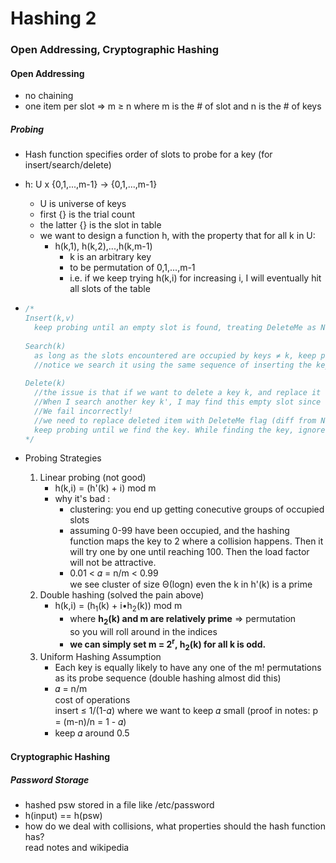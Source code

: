 # Hashing 2

### Open Addressing, Cryptographic Hashing

#### Open Addressing

- no chaining
- one item per slot => m ≥ n where m is the # of slot and n is the # of keys

##### Probing

- Hash function specifies order of slots to probe for a key (for insert/search/delete)

- h: U x {0,1,...,m-1} -> {0,1,...,m-1}

  - U is universe of keys
  - first {} is the trial count
  - the latter {} is the slot in table
  - we want to design a function h, with the property that for all k in U:
    - h(k,1), h(k,2),...,h(k,m-1)
      - k is an arbitrary key
      - to be permutation of 0,1,...,m-1
      - i.e. if we keep trying h(k,i) for increasing i, I will eventually hit all slots of the table

- ```c
  /*
  Insert(k,v)
    keep probing until an empty slot is found, treating DeleteMe as None
    
  Search(k)
    as long as the slots encountered are occupied by keys ≠ k, keep probing until you either encounter k or find an empty slot(which mean fail to find the key), and if we encounter DeleteMe, ignore it and continue
    //notice we search it using the same sequence of inserting the key, so if the key is in the table, we'll never encounter an empty slot
   
  Delete(k)
  	//the issue is that if we want to delete a key k, and replace it with None. 
  	//When I search another key k', I may find this empty slot since there was a collision in this slot while inserting k'
  	//We fail incorrectly!
  	//we need to replace deleted item with DeleteMe flag (diff from None)
  	keep probing until we find the key. While finding the key, ignore DeleteMe. If found the key, replace it with DeleteMe flag.
  */
  ```

- Probing Strategies

  1. Linear probing (not good)
     - h(k,i) = (h'(k) + i) mod m
     - why it's bad :
       - clustering: you end up getting conecutive groups of occupied slots
       - assuming 0-99 have been occupied, and the hashing function maps the key to 2 where a collision happens. Then it will try one by one until reaching 100. Then the load factor will not be attractive.
       - 0.01  < 𝛼 = n/m < 0.99  
         we see cluster of size Θ(logn) even the k in h'(k) is a prime
  2. Double  hashing (solved the pain above)
     - h(k,i) = (h<sub>1</sub>(k) + i•h<sub>2</sub>(k)) mod m
       - where **h<sub>2</sub>(k) and m are relatively prime** => permutation  
         so you will roll around in the indices
       - **we can simply set m = 2<sup>r</sup>, h<sub>2</sub>(k) for all k is odd.**
  3. Uniform Hashing Assumption
     - Each key is equally likely to have any one of the m! permutations as its probe sequence (double hashing almost did this)
     - 𝛼 = n/m  
       cost of operations  
       insert ≤ 1/(1-𝛼) where we want to keep 𝛼 small (proof in notes: p = (m-n)/n = 1 - 𝛼)
     - keep 𝛼 around 0.5



#### Cryptographic Hashing

##### Password Storage

- hashed psw stored in a file like /etc/password
- h(input) == h(psw)
- how do we deal with collisions, what properties should the hash function has?  
  read notes and wikipedia

